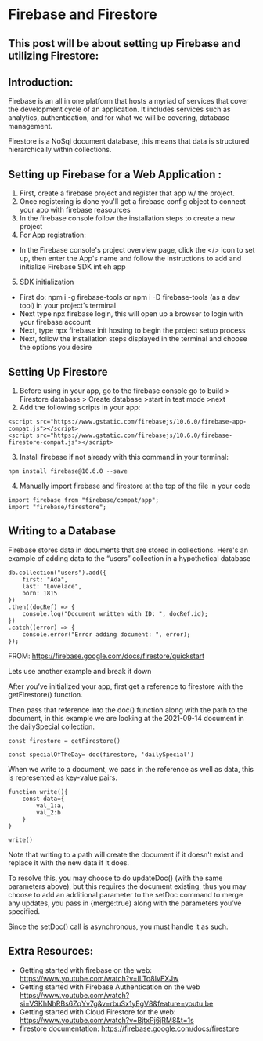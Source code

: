 # Firebase and Firestore


## This post will be about setting up Firebase and utilizing Firestore:


## Introduction:
Firebase is an all in one platform that hosts a myriad of services that cover the development cycle of an application. It includes services such as analytics, authentication, and for what we will be covering, database management.
 
Firestore is a NoSql document database, this means that data is structured hierarchically within collections.


## Setting up Firebase for a Web Application :
1. First, create a firebase project and register that app w/ the project.
2. Once registering is done you'll get a firebase config object to connect your app with firebase reasources
3. In the firebase console follow the installation steps to create a new project
4. For App registration:
- In the Firebase console's project overview page, click the </> icon to set up, then enter the App's name and follow the instructions to add and initialize Firebase SDK int eh app
5. SDK initialization
- First do: npm i -g firebase-tools or npm i -D firebase-tools (as a dev tool) in your project’s terminal
- Next type npx firebase login, this will open up a browser to login with your firebase account
- Next, type npx firebase init hosting to begin the project setup process
- Next, follow the installation steps displayed in the terminal and choose the options you desire


## Setting Up Firestore 
1. Before using in your app, go to the firebase console go to build > Firestore database > Create database >start in test mode >next 
2. Add the following scripts in your app:
```
<script src="https://www.gstatic.com/firebasejs/10.6.0/firebase-app-compat.js"></script>
<script src="https://www.gstatic.com/firebasejs/10.6.0/firebase-firestore-compat.js"></script>
```
3. Install firebase if not already with this command in your terminal:
```
npm install firebase@10.6.0 --save
```
4. Manually import firebase and firestore at the top of the file in your code
```
import firebase from "firebase/compat/app";
import "firebase/firestore";
```

## Writing to a Database
Firebase stores data in documents that are stored in collections.
Here's an example of adding data to the “users” collection in a hypothetical database
```
db.collection("users").add({
    first: "Ada",
    last: "Lovelace",
    born: 1815
})
.then((docRef) => {
    console.log("Document written with ID: ", docRef.id);
})
.catch((error) => {
    console.error("Error adding document: ", error);
});
```
FROM: https://firebase.google.com/docs/firestore/quickstart


Lets use another example and break it down

After you’ve initialized your app, first get a reference to firestore with the getFirestore() function.

Then pass that reference into the doc() function along with the path to the document, in this example we are looking at the 2021-09-14 document in the  dailySpecial collection.

```
const firestore = getFirestore()

const specialOfTheDay= doc(firestore, 'dailySpecial')
```

When we write to a document, we pass in the reference as well as data, this is represented as key-value pairs.
```
function write(){
    const data={
        val_1:a,
        val_2:b
    }
}

write()
```
Note that writing to a path will create the document if it doesn't exist and replace it with the new data if it does.

To resolve this, you may choose to do updateDoc() (with the same parameters above), but this requires the document existing, thus you may choose to add an additional parameter to the setDoc command to merge any updates, you pass in {merge:true} along with the parameters you’ve specified.

Since the setDoc() call is asynchronous, you must handle it as such.


## Extra Resources:
* Getting started with firebase on the web: https://www.youtube.com/watch?v=ILTo8IvFXJw
* Getting started with Firebase Authentication on the web https://www.youtube.com/watch?si=VSKhNhRBs6ZqYv7g&v=rbuSx1yEgV8&feature=youtu.be
* Getting started with Cloud Firestore for the web: https://www.youtube.com/watch?v=BjtxPj6jRM8&t=1s
* firestore documentation: https://firebase.google.com/docs/firestore


